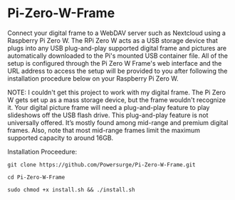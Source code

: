 # Pi-Zero-W-Frame

Connect your digital frame to a WebDAV server such as Nextcloud using a Raspberry Pi Zero W. The RPi Zero W acts as a USB storage device that plugs into any USB plug-and-play supported digital frame and pictures are automatically downloaded to the Pi's mounted USB container file. All of the setup is configured through the Pi Zero W Frame's web interface and the URL address to access the setup will be provided to you after following the installation procedure below on your Raspberry Pi Zero W.

NOTE: I couldn't get this project to work with my digital frame. The Pi Zero W gets set up as a mass storage device, but the frame wouldn't recognize it. Your digital picture frame will need a plug-and-play feature to play slideshows off the USB flash drive. This plug-and-play feature is not universally offered. It’s mostly found among mid-range and premium digital frames. Also, note that most mid-range frames limit the maximum supported capacity to around 16GB. 

Installation Proceedure:

    git clone https://github.com/Powersurge/Pi-Zero-W-Frame.git

    cd Pi-Zero-W-Frame

    sudo chmod +x install.sh && ./install.sh
